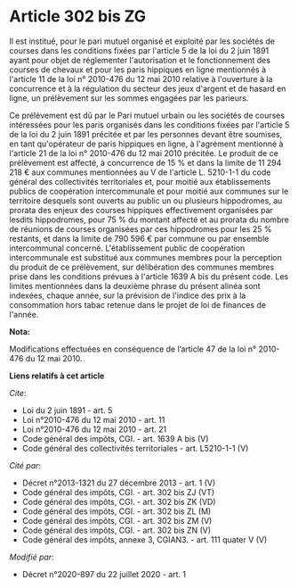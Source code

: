 # Article 302 bis ZG

Il est institué, pour le pari mutuel organisé et exploité par les sociétés de courses dans les conditions fixées par
l'article 5 de la loi du 2 juin 1891 ayant pour objet de réglementer l'autorisation et le fonctionnement des courses de
chevaux et pour les paris hippiques en ligne mentionnés à l'article 11 de la loi n° 2010-476 du 12 mai 2010 relative à
l'ouverture à la concurrence et à la régulation du secteur des jeux d'argent et de hasard en ligne, un prélèvement sur les
sommes engagées par les parieurs. 

Ce prélèvement est dû par le Pari mutuel urbain ou les sociétés de courses intéressées pour les paris organisés dans les
conditions fixées par l'article 5 de la loi du 2 juin 1891 précitée et par les personnes devant être soumises, en tant
qu'opérateur de paris hippiques en ligne, à l'agrément mentionné à l'article 21 de la loi n° 2010-476 du 12 mai 2010
précitée. Le produit de ce prélèvement est affecté, à concurrence de 15 % et dans la limite de 11 294 218 € aux communes
mentionnées au V de l'article L. 5210-1-1 du code général des collectivités territoriales et, pour moitié aux établissements
publics de coopération intercommunale et pour moitié aux communes sur le territoire desquels sont ouverts au public un ou
plusieurs hippodromes, au prorata des enjeux des courses hippiques effectivement organisées par lesdits hippodromes, pour 75
% du montant affecté et au prorata du nombre de réunions de courses organisées par ces hippodromes pour les 25 % restants, et
dans la limite de 790 596 € par commune ou par ensemble intercommunal concerné. L'établissement public de coopération
intercommunale est substitué aux communes membres pour la perception du produit de ce prélèvement, sur délibération des
communes membres prise dans les conditions prévues à l'article 1639 A bis du présent code. Les limites mentionnées dans la
deuxième phrase du présent alinéa sont indexées, chaque année, sur la prévision de l'indice des prix à la consommation hors
tabac retenue dans le projet de loi de finances de l'année.

**Nota:**

Modifications effectuées en conséquence de l’article 47 de la loi n° 2010-476 du 12 mai 2010.

**Liens relatifs à cet article**

_Cite_:

  - Loi du 2 juin 1891 - art. 5
  - Loi n°2010-476 du 12 mai 2010 - art. 11
  - Loi n°2010-476 du 12 mai 2010 - art. 21
  - Code général des impôts, CGI. - art. 1639 A bis (V)
  - Code général des collectivités territoriales - art. L5210-1-1 (V)

_Cité par_:

  - Décret n°2013-1321 du 27 décembre 2013 - art. 1 (V)
  - Code général des impôts, CGI. - art. 302 bis ZJ (VT)
  - Code général des impôts, CGI. - art. 302 bis ZK (VD)
  - Code général des impôts, CGI. - art. 302 bis ZL (M)
  - Code général des impôts, CGI. - art. 302 bis ZM (V)
  - Code général des impôts, CGI. - art. 302 bis ZN (V)
  - Code général des impôts, annexe 3, CGIAN3. - art. 111 quater V (V)

_Modifié par_:

  - Décret n°2020-897 du 22 juillet 2020 - art. 1
